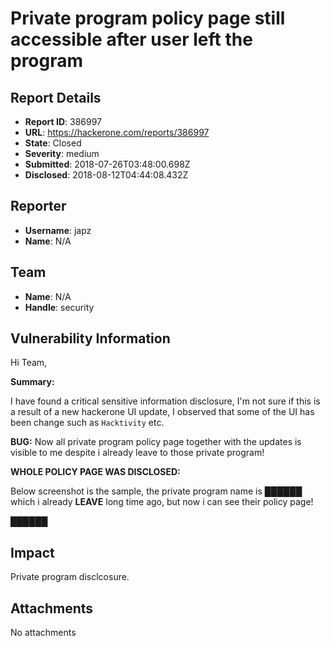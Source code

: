 # Private program policy page still accessible after user left the program

## Report Details
- **Report ID**: 386997
- **URL**: https://hackerone.com/reports/386997
- **State**: Closed
- **Severity**: medium
- **Submitted**: 2018-07-26T03:48:00.698Z
- **Disclosed**: 2018-08-12T04:44:08.432Z

## Reporter
- **Username**: japz
- **Name**: N/A

## Team
- **Name**: N/A
- **Handle**: security

## Vulnerability Information
Hi Team,

**Summary:**

I have found a critical sensitive information disclosure, I'm not sure if this is a result of a new hackerone UI update, I observed that some of the UI has been change such as `Hacktivity` etc.

__BUG:__ Now all private program policy page together with the updates is visible to me despite i already leave to those private program!

__WHOLE POLICY PAGE WAS DISCLOSED:__

Below screenshot is the sample, the private program name is ██████ which i already __LEAVE__ long time ago, but now i can see their policy page!

██████

## Impact

Private program disclcosure.

## Attachments
No attachments
